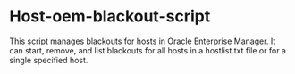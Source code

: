 # Host-oem-blackout-script
This script manages blackouts for hosts in Oracle Enterprise Manager. It can start, remove, and list blackouts for all hosts in a hostlist.txt file or for a single specified host.
